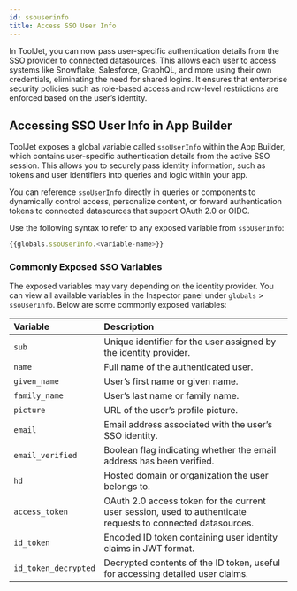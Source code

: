 ```yaml
---
id: ssouserinfo
title: Access SSO User Info
---
```


In ToolJet, you can now pass user-specific authentication details from the SSO provider to connected datasources. This allows each user to access systems like Snowflake, Salesforce, GraphQL, and more using their own credentials, eliminating the need for shared logins. It ensures that enterprise security policies such as role-based access and row-level restrictions are enforced based on the user’s identity.

## Accessing SSO User Info in App Builder

ToolJet exposes a global variable called `ssoUserInfo` within the App Builder, which contains user-specific authentication details from the active SSO session. This allows you to securely pass identity information, such as tokens and user identifiers into queries and logic within your app.

You can reference `ssoUserInfo` directly in queries or components to dynamically control access, personalize content, or forward authentication tokens to connected datasources that support OAuth 2.0 or OIDC.

Use the following syntax to refer to any exposed variable from `ssoUserInfo`:

```js
{{globals.ssoUserInfo.<variable-name>}}
```

### Commonly Exposed SSO Variables

The exposed variables may vary depending on the identity provider. You can view all available variables in the Inspector panel under `globals` > `ssoUserInfo`. Below are some commonly exposed variables:

| Variable | Description |
|:----------|:-------------|
| `sub` | Unique identifier for the user assigned by the identity provider. |
| `name` | Full name of the authenticated user. |
| `given_name` | User’s first name or given name. |
| `family_name` | User’s last name or family name. |
| `picture` | URL of the user’s profile picture. |
| `email` | Email address associated with the user’s SSO identity. |
| `email_verified` | Boolean flag indicating whether the email address has been verified. |
| `hd` | Hosted domain or organization the user belongs to. |
| `access_token` | OAuth 2.0 access token for the current user session, used to authenticate requests to connected datasources. |
| `id_token` | Encoded ID token containing user identity claims in JWT format. |
| `id_token_decrypted` | Decrypted contents of the ID token, useful for accessing detailed user claims. |